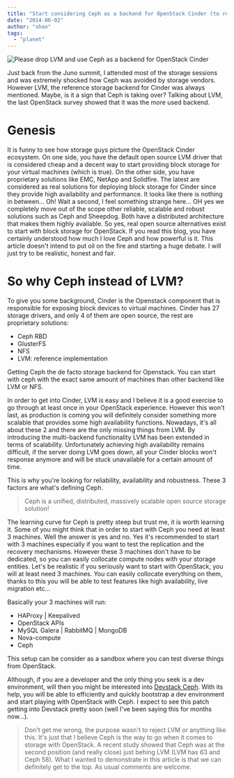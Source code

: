 ```yaml
---
title: "Start considering Ceph as a backend for OpenStack Cinder (to replace LVM)"
date: "2014-06-02"
author: "shan"
tags: 
  - "planet"
---
```


![Please drop LVM and use Ceph as a backend for OpenStack Cinder](http://sebastien-han.fr/images/drop-lvm-for-ceph-cinder-openstack.jpg)

Just back from the Juno summit, I attended most of the storage sessions and was extremely shocked how Ceph was avoided by storage vendors. However LVM, the reference storage backend for Cinder was always mentioned. Maybe, is it a sign that Ceph is taking over? Talking about LVM, the last OpenStack survey showed that it was the more used backend.

  

# Genesis

It is funny to see how storage guys picture the OpenStack Cinder ecosystem. On one side, you have the default open source LVM driver that is considered cheap and a decent way to start providing block storage for your virtual machines (which is true). On the other side, you have proprietary solutions like EMC, NetApp and Solidfire. The latest are considered as real solutions for deploying block storage for Cinder since they provide high availability and performance. It looks like there is nothing in between... Oh! Wait a second, I feel something strange here... OH yes we completely move out of the scope other reliable, scalable and robust solutions such as Ceph and Sheepdog. Both have a distributed architecture that makes them highly available. So yes, real open source alternatives exist to start with block storage for OpenStack. If you read this blog, you have certainly understood how much I love Ceph and how powerful is it. This article doesn't intend to put oil on the fire and starting a huge debate. I will just try to be realistic, honest and fair.

  

# So why Ceph instead of LVM?

To give you some background, Cinder is the Openstack component that is responsible for exposing block devices to virtual machines. Cinder has 27 storage drivers, and only 4 of them are open source, the rest are proprietary solutions:

- Ceph RBD
- GlusterFS
- NFS
- LVM: reference implementation

Getting Ceph the de facto storage backend for Openstack. You can start with ceph with the exact same amount of machines than other backend like LVM or NFS.

In order to get into Cinder, LVM is easy and I believe it is a good exercise to go through at least once in your OpenStack experience. However this won't last, as production is coming you will definitely consider something more scalable that provides some high availability functions. Nowadays, it's all about these 2 and there are the only missing things from LVM. By introducing the multi-backend functionality LVM has been extended in terms of scalability. Unfortunately achieving high availability remains difficult, if the server doing LVM goes down, all your Cinder blocks won't response anymore and will be stuck unavailable for a certain amount of time.

This is why you're looking for reliability, availability and robustness. These 3 factors are what's defining Ceph.

  

> Ceph is a unified, distributed, massively scalable open source storage solution!

  

The learning curve for Ceph is pretty steep but trust me, it is worth learning it. Some of you might think that in order to start with Ceph you need at least 3 machines. Well the answer is yes and no. Yes it's recommended to start with 3 machines especially if you want to test the replication and the recovery mechanisms. However these 3 machines don't have to be dedicated, so you can easily collocate compute nodes with your storage entities. Let's be realistic if you seriously want to start with OpenStack, you will at least need 3 machines. You can easily collocate everything on them, thanks to this you will be able to test features like high availability, live migration etc...

Basically your 3 machines will run:

- HAProxy | Keepalived
- OpenStack APIs
- MySQL Galera | RabbitMQ | MongoDB
- Nova-compute
- Ceph

This setup can be consider as a sandbox where you can test diverse things from OpenStack.

Although, if you are a developer and the only thing you seek is a dev environment, will then you might be interested into [Devstack Ceph](https://review.openstack.org/#/c/65113/). With its help, you will be able to efficiently and quickly bootstrap a dev environment and start playing with OpenStack with Ceph. I expect to see this patch getting into Devstack pretty soon (well I've been saying this for months now...).

  

  

> Don't get me wrong, the purpose wasn't to reject LVM or anything like this. It's just that I believe Ceph is the way to go when it comes to storage with OpenStack. A recent study showed that Ceph was at the second position (and really close) just behing LVM (LVM has 63 and Ceph 58). What I wanted to demonstrate in this article is that we can definitely get to the top. As usual comments are welcome.
